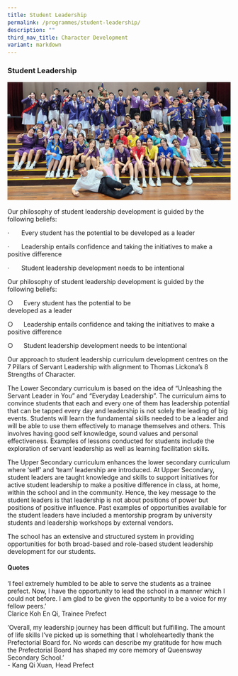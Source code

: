 ```yaml
---
title: Student Leadership
permalink: /programmes/student-leadership/
description: ""
third_nav_title: Character Development
variant: markdown
---
```

### Student Leadership

![Student Leadership 1](/images/SLI.png)

Our philosophy of student leadership development is guided by the following beliefs:

·&nbsp;&nbsp;&nbsp;&nbsp;&nbsp;&nbsp; Every student has the potential to be developed as a leader

·&nbsp;&nbsp;&nbsp;&nbsp;&nbsp;&nbsp; Leadership entails confidence and taking the initiatives to make a positive difference

·&nbsp;&nbsp;&nbsp;&nbsp;&nbsp;&nbsp; Student leadership development needs to be intentional








Our philosophy of student leadership development is guided by the following beliefs:

○&nbsp;&nbsp;&nbsp;&nbsp;&nbsp; Every student has the potential to be    
        developed as a leader

○&nbsp;&nbsp;&nbsp;&nbsp;&nbsp; Leadership entails confidence and taking the 
        initiatives to make a positive difference

○&nbsp;&nbsp;&nbsp;&nbsp;&nbsp; Student leadership development needs to be 
        intentional

Our approach to student leadership curriculum development centres on the 7 Pillars of Servant Leadership with alignment to Thomas Lickona’s 8 Strengths of Character.

The Lower Secondary curriculum is based on the idea of “Unleashing the Servant Leader in You” and “Everyday Leadership”. The curriculum aims to convince students that each and every one of them has leadership potential that can be tapped every day and leadership is not solely the leading of big events. Students will learn the fundamental skills needed to be a leader and will be able to use them effectively to manage themselves and others. This involves having good self knowledge, sound values and personal effectiveness. Examples of lessons conducted for students include the exploration of servant leadership as well as learning facilitation skills.

The Upper Secondary curriculum enhances the lower secondary curriculum where ‘self’ and ‘team’ leadership are introduced. At Upper Secondary, student leaders are taught knowledge and skills to support initiatives for active student leadership to make a positive difference in class, at home, within the school and in the community. Hence, the key message to the student leaders is that leadership is not about positions of power but positions of positive influence. Past examples of opportunities available for the student leaders have included a mentorship program by university students and leadership workshops by external vendors.


The school has an extensive and structured system in providing opportunities for both broad-based and role-based student leadership development for our students.

#### Quotes

‘I feel extremely humbled to be able to serve the students as a trainee prefect. Now, I have the opportunity to lead the school in a manner which I could not before. I am glad to be given the opportunity to be a voice for my fellow peers.’<br>
Clarice Koh En Qi, Trainee Prefect

‘Overall, my leadership journey has been difficult but fulfilling. The amount of life skills I’ve picked up is something that I wholeheartedly thank the Prefectorial Board for. No words can describe my gratitude for how much the Prefectorial Board has shaped my core memory of Queensway Secondary School.’<br>-
Kang Qi Xuan, Head Prefect